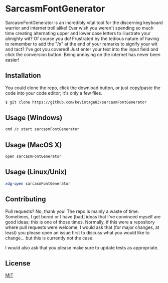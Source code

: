 # SarcasmFontGenerator
SarcasmFontGenerator is an incredibly vital tool for the discerning keyboard warrior and internet troll alike! Ever wish you weren't spending so much time creating alternating upper and lower case letters to illustrate your almighty wit? Of course you do! Frustrated by the tedious nature of having to remember to add the "/s" at the end of your remarks to signify your wit and tact? I've got you covered! Just enter your text into the input field and click the conversion button. Being annoying on the internet has never been easier!

## Installation
You could clone the repo, click the download button, or just copy/paste the code into your code editor; it's only a few files. 

```bash
$ git clone https://github.com/kevintage83/sarcasmFontGenerator
```

## Usage (Windows)
```bash
cmd /c start sarcasmFontGenerator
```

## Usage (MacOS X)
```bash
open sarcasmFontGenerator
```

## Usage (Linux/Unix)
```bash
xdg-open sarcasmFontGenerator
```

## Contributing
Pull requests? No, thank you! The repo is mainly a waste of time. Sometimes, I get bored or I have [bad] ideas that I've convinced myself are good ideas; this is one of those times. Normally, if this were a repository where pull requests were welcome, I would ask that (for major changes, at least) you please open an issue first to discuss what you would like to change... but this is currently not the case.

I would also ask that you please make sure to update tests as appropriate.

## License
[MIT](https://choosealicense.com/licenses/mit/)
